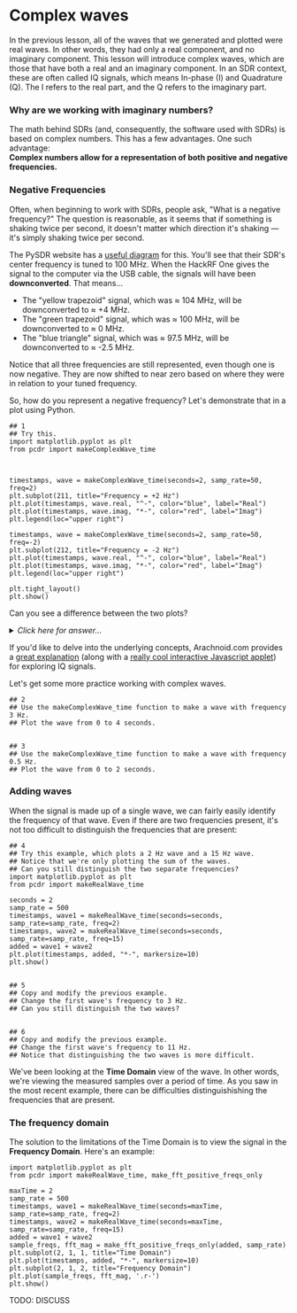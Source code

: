 # Complex waves

In the previous lesson, all of the waves that we generated and plotted were real waves. In other words, they had only a real component, and no imaginary component. This lesson will introduce complex waves, which are those that have both a real and an imaginary component. In an SDR context, these are often called IQ signals, which means In-phase (I) and Quadrature (Q). The I refers to  the real part, and the Q refers to the imaginary part.

### Why are we working with imaginary numbers?

The math behind SDRs (and, consequently, the software used with SDRs) is based on complex numbers. This has a few advantages. One such advantage:  
**Complex numbers allow for a representation of both positive and negative frequencies.**

### Negative Frequencies

Often, when beginning to work with SDRs, people ask, "What is a negative frequency?" The question is reasonable, as it seems that if something is shaking twice per second, it doesn't matter which direction it's shaking — it's simply shaking twice per second.

The PySDR website has a [useful diagram](https://pysdr.org/content/frequency_domain.html#negative-frequencies) for this. You'll see that their SDR's center frequency is tuned to 100 MHz. When the HackRF One gives the signal to the computer via the USB cable, the signals will have been **downconverted**. That means...

- The "yellow trapezoid" signal, which was ≈ 104 MHz, will be downconverted to ≈ +4 MHz.
- The "green trapezoid" signal, which was ≈ 100 MHz, will be downconverted to ≈ 0 MHz.
- The "blue triangle" signal, which was ≈ 97.5 MHz, will be downconverted to ≈ -2.5 MHz.

Notice that all three frequencies are still represented, even though one is now negative. They are now shifted to near zero based on where they were in relation to your tuned frequency.

So, how do you represent a negative frequency? Let's demonstrate that in a plot using Python.

```python3
## 1 
## Try this.
import matplotlib.pyplot as plt
from pcdr import makeComplexWave_time



timestamps, wave = makeComplexWave_time(seconds=2, samp_rate=50, freq=2)
plt.subplot(211, title="Frequency = +2 Hz")
plt.plot(timestamps, wave.real, "^-", color="blue", label="Real")
plt.plot(timestamps, wave.imag, "*-", color="red", label="Imag")
plt.legend(loc="upper right")

timestamps, wave = makeComplexWave_time(seconds=2, samp_rate=50, freq=-2)
plt.subplot(212, title="Frequency = -2 Hz")
plt.plot(timestamps, wave.real, "^-", color="blue", label="Real")
plt.plot(timestamps, wave.imag, "*-", color="red", label="Imag")
plt.legend(loc="upper right")

plt.tight_layout()
plt.show()
```

Can you see a difference between the two plots?
<details><summary><i>Click here for answer...</i></summary>
  
- For the wave with positive frequency, the real (blue) part is one-quarter-cycle BEFORE the imaginary (red) part.
- For the wave with negative frequency, the real (blue) part is one-quarter-cycle AFTER the imaginary (red) part.
  
</details>

If you'd like to delve into the underlying concepts, Arachnoid.com provides a [great explanation](https://arachnoid.com/software_defined_radios/) (along with a [really cool interactive Javascript applet](https://arachnoid.com/software_defined_radios/#Theory__I_Q_Exploration_Applet)) for exploring IQ signals. 

Let's get some more practice working with complex waves.

```python3
## 2
## Use the makeComplexWave_time function to make a wave with frequency 3 Hz.
## Plot the wave from 0 to 4 seconds.


## 3
## Use the makeComplexWave_time function to make a wave with frequency 0.5 Hz.
## Plot the wave from 0 to 2 seconds. 
```

### Adding waves

When the signal is made up of a single wave, we can fairly easily identify the frequency of that wave. Even if there are two frequencies present, it's not too difficult to distinguish the frequencies that are present:

```python3
## 4
## Try this example, which plots a 2 Hz wave and a 15 Hz wave.
## Notice that we're only plotting the sum of the waves.
## Can you still distinguish the two separate frequencies?
import matplotlib.pyplot as plt
from pcdr import makeRealWave_time

seconds = 2
samp_rate = 500
timestamps, wave1 = makeRealWave_time(seconds=seconds, samp_rate=samp_rate, freq=2)
timestamps, wave2 = makeRealWave_time(seconds=seconds, samp_rate=samp_rate, freq=15)
added = wave1 + wave2
plt.plot(timestamps, added, "*-", markersize=10)
plt.show()


## 5
## Copy and modify the previous example.
## Change the first wave's frequency to 3 Hz.
## Can you still distinguish the two waves?


## 6
## Copy and modify the previous example.
## Change the first wave's frequency to 11 Hz.
## Notice that distinguishing the two waves is more difficult.
```

We've been looking at the **Time Domain** view of the wave. In other words, we're viewing the measured samples over a period of time. As you saw in the most recent example, there can be difficulties distinguishishing the frequencies that are present.

### The frequency domain

The solution to the limitations of the Time Domain is to view the signal in the **Frequency Domain**. Here's an example:

```python3
import matplotlib.pyplot as plt
from pcdr import makeRealWave_time, make_fft_positive_freqs_only

maxTime = 2
samp_rate = 500
timestamps, wave1 = makeRealWave_time(seconds=maxTime, samp_rate=samp_rate, freq=2)
timestamps, wave2 = makeRealWave_time(seconds=maxTime, samp_rate=samp_rate, freq=15)
added = wave1 + wave2
sample_freqs, fft_mag = make_fft_positive_freqs_only(added, samp_rate)
plt.subplot(2, 1, 1, title="Time Domain")
plt.plot(timestamps, added, "*-", markersize=10)
plt.subplot(2, 1, 2, title="Frequency Domain")
plt.plot(sample_freqs, fft_mag, '.r-')
plt.show()
```

TODO: DISCUSS